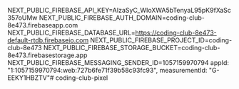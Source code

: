 
  NEXT_PUBLIC_FIREBASE_API_KEY=AIzaSyC_WIoXWA5bTenyaL95pK9fXaSc357oUMw
  NEXT_PUBLIC_FIREBASE_AUTH_DOMAIN=coding-club-8e473.firebaseapp.com
  NEXT_PUBLIC_FIREBASE_DATABASE_URL=https://coding-club-8e473-default-rtdb.firebaseio.com
  NEXT_PUBLIC_FIREBASE_PROJECT_ID=coding-club-8e473
  NEXT_PUBLIC_FIREBASE_STORAGE_BUCKET=coding-club-8e473.firebasestorage.app
  NEXT_PUBLIC_FIREBASE_MESSAGING_SENDER_ID=1057159970794
  appId: "1:1057159970794:web:727b6fe71f39b58c93fc93",
    measurementId: "G-EEKY1HBZTV"# coding-club-pixel
